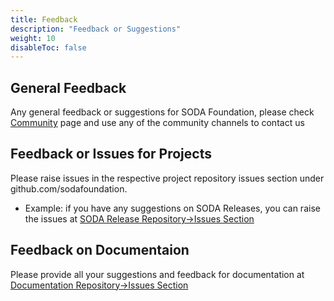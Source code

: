```yaml
---
title: Feedback
description: "Feedback or Suggestions"
weight: 10
disableToc: false
---
```

## General Feedback
Any general feedback or suggestions for SODA Foundation, please check [Community](../community/) page and use any of the community channels to contact us

## Feedback or Issues for Projects
Please raise issues in the respective project repository issues section under github.com/sodafoundation.

- Example:
if you have any suggestions on SODA Releases, you can raise the issues at [SODA Release Repository->Issues Section](https://github.com/sodafoundation/releases/issues)

## Feedback on Documentaion
Please provide all your suggestions and feedback for documentation at [Documentation Repository->Issues Section](https://github.com/sodafoundation/documentation/issues)
